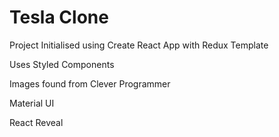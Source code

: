 # Tesla Clone

Project Initialised using Create React App with Redux Template

Uses Styled Components

Images found from Clever Programmer

Material UI

React Reveal
